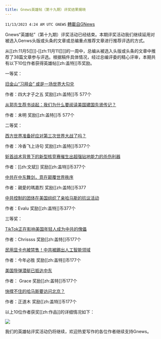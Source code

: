 ```yaml
---
title: Gnews英雄帖（第十九期）评奖结果揭晓
---
```

`11/13/2023 4:24 AM UTC GNEWS` [轉載自GNews](https://gnews.org/articles/1969366)

Gnews“英雄帖”（第十九期）评奖活动已经结束。本期评奖活动我们继续延用对被选入Genws头版或头条的文章或总编重点推荐文章进行推荐评选的方式。

从[[zh:11月5日]]-[[zh:11月11日]]的一周中，总编从被选入头版或头条的文章中推荐了38篇文章参与评选。根据稿件具体情况，经过总编评委的精心评审，本期共有以下10位作者获得英雄帖[[zh:盖特]]币奖励。

一等奖：

[旧金山“习拜会” 或是一场世界大勾兑]( https://gnews.org/m/1942822)

作者：四大才子之五 奖励[[zh:盖特]]币 577个

[从郭先生荐书谈起：我们为什么要阅读美国建国先贤传记？]( https://gnews.org/m/1931902)

作者：未明   奖励[[zh:盖特]]币 577个

二等奖：

[西方世界准备好应对第三次世界大战了吗？]( https://gnews.org/m/1925332)

作者：冷香飞上诗句  奖励[[zh:盖特]]币377个

[斩首战术背景下的新型核竞赛催生出超强钻地能力的杀伤利器]( https://gnews.org/m/1949590)

作者：[[zh:文斌]]  奖励[[zh:盖特]]币377个

[中共在中东舞剑，意在颠覆世界秩序]( https://gnews.org/m/1932184)

作者：親愛的瑪嘉烈  奖励[[zh:盖特]]币377

[中共控制的团体在美国组织了亲哈马斯的抗议活动]( https://gnews.org/m/1951513)

作者：Evalu  奖励[[zh:盖特]]币377个

三等奖：

[TikTok正在影响美国年轻人成为中共的傀儡]( https://gnews.org/m/1927580)

作者：Chrissss   奖励[[zh:盖特]]币177个

[民用显卡也被禁售！中共被踢出人工智能领域]( https://gnews.org/m/1934038)

作者：今年必胜  奖励[[zh:盖特]]币177个

[美国导弹潜艇已抵达中东]( https://gnews.org/m/1927696)

作者： Grace  奖励[[zh:盖特]]币177个

[快撑不住的哈马斯要访问北京？]( https://gnews.org/m/1956153)

作者：正道木   奖励[[zh:盖特]]币177个

以上10位作者获奖[[zh:作品]]的详细情况如下：

![](https://i.imgur.com/OnuU4Ls.png)

我们的英雄帖评奖活动仍将继续，欢迎热爱写作的各位作者继续支持Gnews。
